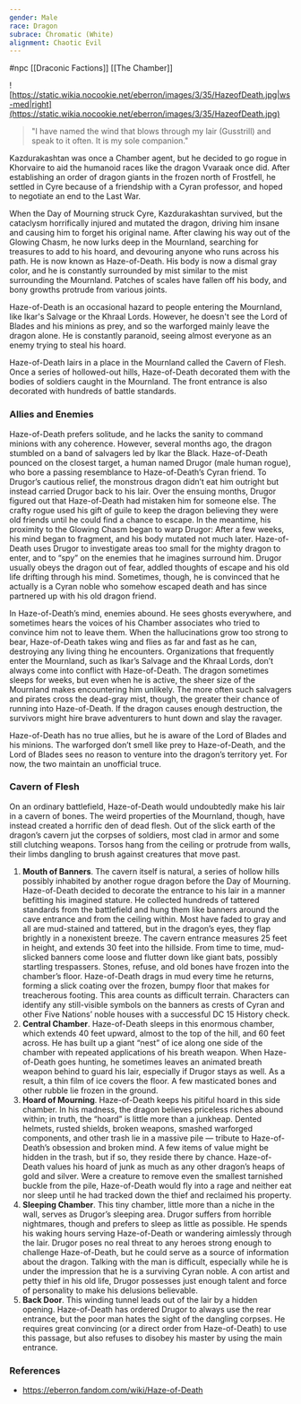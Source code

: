 ```yaml
---
gender: Male
race: Dragon
subrace: Chromatic (White)
alignment: Chaotic Evil
---
```

 #npc [[Draconic Factions]] [[The Chamber]]

![https://static.wikia.nocookie.net/eberron/images/3/35/HazeofDeath.jpg|ws-med|right](https://static.wikia.nocookie.net/eberron/images/3/35/HazeofDeath.jpg)

>"I have named the wind that blows through my lair (Gusstrill) and speak to it often. It is my sole companion."

Kazdurakashtan was once a Chamber agent, but he decided to go rogue in Khorvaire to aid the humanoid races like the dragon Vvaraak once did. After establishing an order of dragon giants in the frozen north of Frostfell, he settled in Cyre because of a friendship with a Cyran professor, and hoped to negotiate an end to the Last War.

When the Day of Mourning struck Cyre, Kazdurakashtan survived, but the cataclysm horrifically injured and mutated the dragon, driving him insane and causing him to forget his original name. After clawing his way out of the Glowing Chasm, he now lurks deep in the Mournland, searching for treasures to add to his hoard, and devouring anyone who runs across his path. He is now known as Haze-of-Death. His body is now a dismal gray color, and he is constantly surrounded by mist similar to the mist surrounding the Mournland. Patches of scales have fallen off his body, and bony growths protrude from various joints.

Haze-of-Death is an occasional hazard to people entering the Mournland, like Ikar's Salvage or the Khraal Lords. However, he doesn't see the Lord of Blades and his minions as prey, and so the warforged mainly leave the dragon alone. He is constantly paranoid, seeing almost everyone as an enemy trying to steal his hoard.

Haze-of-Death lairs in a place in the Mournland called the Cavern of Flesh. Once a series of hollowed-out hills, Haze-of-Death decorated them with the bodies of soldiers caught in the Mournland. The front entrance is also decorated with hundreds of battle standards.

### Allies and Enemies

Haze-of-Death prefers solitude, and he lacks the sanity to command minions with any coherence. However, several months ago, the dragon stumbled on a band of salvagers led by Ikar the Black. Haze-of-Death pounced on the closest target, a human named Drugor (male human rogue), who bore a passing resemblance to Haze-of-Death’s Cyran friend. To Drugor’s cautious relief, the monstrous dragon didn’t eat him outright but instead carried Drugor back to his lair. Over the ensuing months, Drugor figured out that Haze-of-Death had mistaken him for someone else. The crafty rogue used his gift of guile to keep the dragon believing they were old friends until he could find a chance to escape. In the meantime, his proximity to the Glowing Chasm began to warp Drugor: After a few weeks, his mind began to fragment, and his body mutated not much later. Haze-of-Death uses Drugor to investigate areas too small for the mighty dragon to enter, and to “spy” on the enemies that he imagines surround him. Drugor usually obeys the dragon out of fear, addled thoughts of escape and his old life drifting through his mind. Sometimes, though, he is convinced that he actually is a Cyran noble who somehow escaped death and has since partnered up with his old dragon friend.

In Haze-of-Death’s mind, enemies abound. He sees ghosts everywhere, and sometimes hears the voices of his Chamber associates who tried to convince him not to leave them. When the hallucinations grow too strong to bear, Haze-of-Death takes wing and flies as far and fast as he can, destroying any living thing he encounters. Organizations that frequently enter the Mournland, such as Ikar’s Salvage and the Khraal Lords, don’t always come into conflict with Haze-of-Death. The dragon sometimes sleeps for weeks, but even when he is active, the sheer size of the Mournland makes encountering him unlikely. The more often such salvagers and pirates cross the dead-gray mist, though, the greater their chance of running into Haze-of-Death. If the dragon causes enough destruction, the survivors might hire brave adventurers to hunt down and slay the ravager.

Haze-of-Death has no true allies, but he is aware of the Lord of Blades and his minions. The warforged don’t smell like prey to Haze-of-Death, and the Lord of Blades sees no reason to venture into the dragon’s territory yet. For now, the two maintain an unofficial truce.

### Cavern of Flesh

On an ordinary battlefield, Haze-of-Death would undoubtedly make his lair in a cavern of bones. The weird properties of the Mournland, though, have instead created a horrific den of dead flesh. Out of the slick earth of the dragon’s cavern jut the corpses of soldiers, most clad in armor and some still clutching weapons. Torsos hang from the ceiling or protrude from walls, their limbs dangling to brush against creatures that move past.

1. **Mouth of Banners**. The cavern itself is natural, a series of hollow hills possibly inhabited by another rogue dragon before the Day of Mourning. Haze-of-Death decided to decorate the entrance to his lair in a manner befitting his imagined stature. He collected hundreds of tattered standards from the battlefield and hung them like banners around the cave entrance and from the ceiling within. Most have faded to gray and all are mud-stained and tattered, but in the dragon’s eyes, they flap brightly in a nonexistent breeze. The cavern entrance measures 25 feet in height, and extends 30 feet into the hillside. From time to time, mud-slicked banners come loose and flutter down like giant bats, possibly startling trespassers. Stones, refuse, and old bones have frozen into the chamber’s floor. Haze-of-Death drags in mud every time he returns, forming a slick coating over the frozen, bumpy floor that makes for treacherous footing. This area counts as difficult terrain. Characters can identify any still-visible symbols on the banners as crests of Cyran and other Five Nations’ noble houses with a successful DC 15 History check.
2. **Central Chamber**. Haze-of-Death sleeps in this enormous chamber, which extends 40 feet upward, almost to the top of the hill, and 60 feet across. He has built up a giant “nest” of ice along one side of the chamber with repeated applications of his breath weapon. When Haze-of-Death goes hunting, he sometimes leaves an animated breath weapon behind to guard his lair, especially if Drugor stays as well. As a result, a thin film of ice covers the floor. A few masticated bones and other rubble lie frozen in the ground.
3. **Hoard of Mourning**. Haze-of-Death keeps his pitiful hoard in this side chamber. In his madness, the dragon believes priceless riches abound within; in truth, the “hoard” is little more than a junkheap. Dented helmets, rusted shields, broken weapons, smashed warforged components, and other trash lie in a massive pile — tribute to Haze-of-Death’s obsession and broken mind. A few items of value might be hidden in the trash, but if so, they reside there by chance. Haze-of-Death values his hoard of junk as much as any other dragon’s heaps of gold and silver. Were a creature to remove even the smallest tarnished buckle from the pile, Haze-of-Death would fly into a rage and neither eat nor sleep until he had tracked down the thief and reclaimed his property.
4. **Sleeping Chamber**. This tiny chamber, little more than a niche in the wall, serves as Drugor’s sleeping area. Drugor suffers from horrible nightmares, though and prefers to sleep as little as possible. He spends his waking hours serving Haze-of-Death or wandering aimlessly through the lair. Drugor poses no real threat to any heroes strong enough to challenge Haze-of-Death, but he could serve as a source of information about the dragon. Talking with the man is difficult, especially while he is under the impression that he is a surviving Cyran noble. A con artist and petty thief in his old life, Drugor possesses just enough talent and force of personality to make his delusions believable.
5. **Back Door**. This winding tunnel leads out of the lair by a hidden opening. Haze-of-Death has ordered Drugor to always use the rear entrance, but the poor man hates the sight of the dangling corpses. He requires great convincing (or a direct order from Haze-of-Death) to use this passage, but also refuses to disobey his master by using the main entrance.

### References

* https://eberron.fandom.com/wiki/Haze-of-Death
